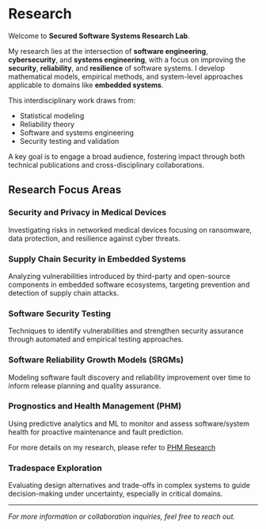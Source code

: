 # Research

Welcome to **Secured Software Systems Research Lab**.

My research lies at the intersection of **software engineering**, **cybersecurity**, and **systems engineering**, with a focus on improving the **security**, **reliability**, and **resilience** of software systems. I develop mathematical models, empirical methods, and system-level approaches applicable to domains like **embedded systems**.


This interdisciplinary work draws from:
- Statistical modeling
- Reliability theory
- Software and systems engineering
- Security testing and validation

A key goal is to engage a broad audience, fostering impact through both technical publications and cross-disciplinary collaborations.

## Research Focus Areas

### Security and Privacy in Medical Devices
Investigating risks in networked medical devices focusing on ransomware, data protection, and resilience against cyber threats.

### Supply Chain Security in Embedded Systems
Analyzing vulnerabilities introduced by third-party and open-source components in embedded software ecosystems, targeting prevention and detection of supply chain attacks.

### Software Security Testing
Techniques to identify vulnerabilities and strengthen security assurance through automated and empirical testing approaches.

### Software Reliability Growth Models (SRGMs)
Modeling software fault discovery and reliability improvement over time to inform release planning and quality assurance.

### Prognostics and Health Management (PHM)
Using predictive analytics and ML to monitor and assess software/system health for proactive maintenance and fault prediction.

For more details on my research, please refer to [PHM Research](https://saikath1.github.io/phm.html)

### Tradespace Exploration
Evaluating design alternatives and trade-offs in complex systems to guide decision-making under uncertainty, especially in critical domains.

---
*For more information or collaboration inquiries, feel free to reach out.*
